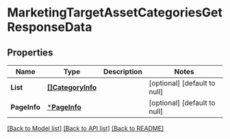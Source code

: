 # MarketingTargetAssetCategoriesGetResponseData

## Properties
Name | Type | Description | Notes
------------ | ------------- | ------------- | -------------
**List** | [**[]CategoryInfo**](category_info.md) |  | [optional] [default to null]
**PageInfo** | [***PageInfo**](page_info.md) |  | [optional] [default to null]

[[Back to Model list]](../README.md#documentation-for-models) [[Back to API list]](../README.md#documentation-for-api-endpoints) [[Back to README]](../README.md)


